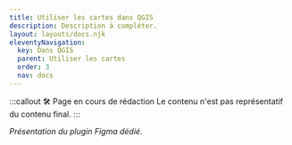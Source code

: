 ```yaml
---
title: Utiliser les cartes dans QGIS
description: Description à compléter.
layout: layouts/docs.njk
eleventyNavigation:
  key: Dans QGIS
  parent: Utiliser les cartes
  order: 3
  nav: docs
---
```


:::callout 🛠️ Page en cours de rédaction
Le contenu n'est pas représentatif du contenu final.
:::

*Présentation du plugin Figma dédié.*